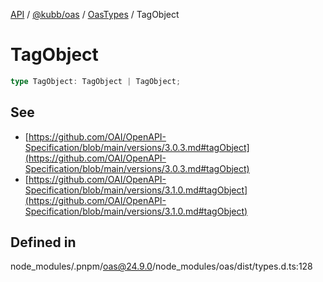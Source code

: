 [API](../../../../../packages.md) / [@kubb/oas](../../../index.md) / [OasTypes](../index.md) / TagObject

# TagObject

```ts
type TagObject: TagObject | TagObject;
```

## See

 - [https://github.com/OAI/OpenAPI-Specification/blob/main/versions/3.0.3.md#tagObject](https://github.com/OAI/OpenAPI-Specification/blob/main/versions/3.0.3.md#tagObject)
 - [https://github.com/OAI/OpenAPI-Specification/blob/main/versions/3.1.0.md#tagObject](https://github.com/OAI/OpenAPI-Specification/blob/main/versions/3.1.0.md#tagObject)

## Defined in

node\_modules/.pnpm/oas@24.9.0/node\_modules/oas/dist/types.d.ts:128
